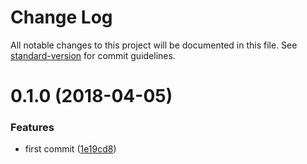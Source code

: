 # Change Log

All notable changes to this project will be documented in this file. See [standard-version](https://github.com/conventional-changelog/standard-version) for commit guidelines.

<a name="0.1.0"></a>
# 0.1.0 (2018-04-05)


### Features

* first commit ([1e19cd8](https://github.com/vitarn/aip/commit/1e19cd8))
